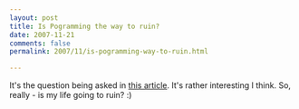 ```yaml
---
layout: post
title: Is Pogramming the way to ruin?
date: 2007-11-21
comments: false
permalink: 2007/11/is-pogramming-way-to-ruin.html

---
```


It's the question being asked in <a href="http://devizen.com/blog/2007/09/11/ruin/">this article</a>. It's rather interesting I think. So, really  - is my life going to ruin? :)
